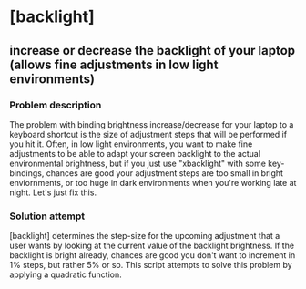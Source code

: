 # [backlight]
## increase or decrease the backlight of your laptop (allows fine adjustments in low light environments)

### Problem description
The problem with binding brightness increase/decrease for your laptop to a keyboard shortcut is the size of adjustment steps that will be performed if you hit it. Often, in low light environments, you want to make fine adjustments to be able to adapt your screen backlight to the actual environmental brightness, but if you just use "xbacklight" with some key-bindings, chances are good your adjustment steps are too small in bright enviornments, or too huge in dark environments when you're working late at night. Let's just fix this.

### Solution attempt
[backlight] determines the step-size for the upcoming adjustment that a user wants by looking at the current value of the backlight brightness. If the backlight is bright already, chances are good you don't want to increment in 1% steps, but rather 5% or so. This script attempts to solve this problem by applying a quadratic function.


